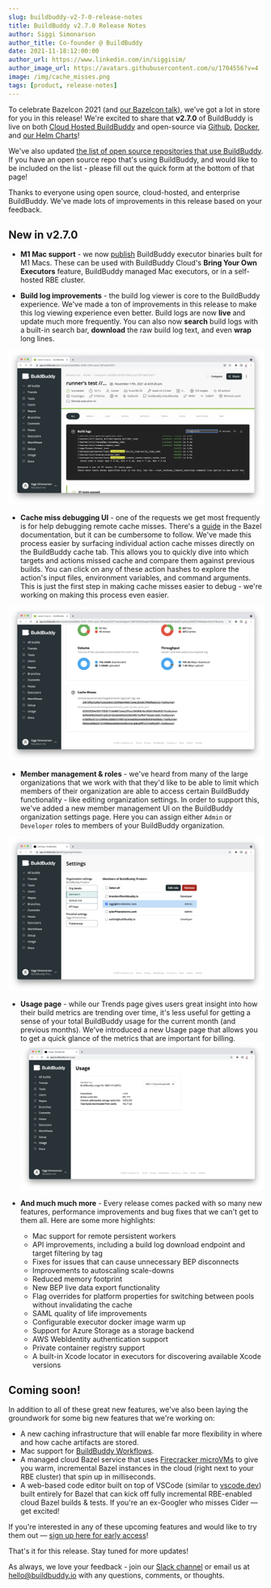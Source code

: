 ```yaml
---
slug: buildbuddy-v2-7-0-release-notes
title: BuildBuddy v2.7.0 Release Notes
author: Siggi Simonarson
author_title: Co-founder @ BuildBuddy
date: 2021-11-18:12:00:00
author_url: https://www.linkedin.com/in/siggisim/
author_image_url: https://avatars.githubusercontent.com/u/1704556?v=4
image: /img/cache_misses.png
tags: [product, release-notes]
---
```


To celebrate Bazelcon 2021 (and [our Bazelcon talk](https://opensourcelive.withgoogle.com/events/bazelcon2021?talk=bazel-in-the-cloud)), we've got a lot in store for you in this release! We're excited to share that **v2.7.0** of BuildBuddy is live on both [Cloud Hosted BuildBuddy](https://app.buildbuddy.io/) and open-source via [Github](https://github.com/buildbuddy-io/buildbuddy), [Docker](https://github.com/buildbuddy-io/buildbuddy/blob/master/docs/on-prem.md#docker-image), and [our Helm Charts](https://github.com/buildbuddy-io/buildbuddy-helm)!

We've also updated [the list of open source repositories that use BuildBuddy](https://www.buildbuddy.io/open-source-repos). If you have an open source repo that's using BuildBuddy, and would like to be included on the list - please fill out the quick form at the bottom of that page!

Thanks to everyone using open source, cloud-hosted, and enterprise BuildBuddy. We've made lots of improvements in this release based on your feedback.

<!-- truncate -->

## New in v2.7.0

- **M1 Mac support** - we now [publish](https://github.com/buildbuddy-io/buildbuddy/releases/tag/v2.7.0) BuildBuddy executor binaries built for M1 Macs. These can be used with BuildBuddy Cloud's **Bring Your Own Executors** feature, BuildBuddy managed Mac executors, or in a self-hosted RBE cluster.

- **Build log improvements** - the build log viewer is core to the BuildBuddy experience. We've made a ton of improvements in this release to make this log viewing experience even better. Build logs are now **live** and update much more frequently. You can also now **search** build logs with a built-in search bar, **download** the raw build log text, and even **wrap** long lines.

![](../static/img/blog/build_logs.png)

- **Cache miss debugging UI** - one of the requests we get most frequently is for help debugging remote cache misses. There's a [guide](https://docs.bazel.build/versions/main/remote-execution-caching-debug.html) in the Bazel documentation, but it can be cumbersome to follow. We've made this process easier by surfacing individual action cache misses directly on the BuildBuddy cache tab. This allows you to quickly dive into which targets and actions missed cache and compare them against previous builds. You can click on any of these action hashes to explore the action's input files, environment variables, and command arguments. This is just the first step in making cache misses easier to debug - we're working on making this process even easier.

![](../static/img/blog/cache_misses.png)

- **Member management & roles** - we've heard from many of the large organizations that we work with that they'd like to be able to limit which members of their organization are able to access certain BuildBuddy functionality - like editing organization settings. In order to support this, we've added a new member management UI on the BuildBuddy organization settings page. Here you can assign either `Admin` or `Developer` roles to members of your BuildBuddy organization.

![](../static/img/blog/members.png)

- **Usage page** - while our Trends page gives users great insight into how their build metrics are trending over time, it's less useful for getting a sense of your total BuildBuddy usage for the current month (and previous months). We've introduced a new Usage page that allows you to get a quick glance of the metrics that are important for billing.
  ![](../static/img/blog/usage.png)

- **And much much more** - Every release comes packed with so many new features, performance improvements and bug fixes that we can't get to them all. Here are some more highlights:
  - Mac support for remote persistent workers
  - API improvements, including a build log download endpoint and target filtering by tag
  - Fixes for issues that can cause unnecessary BEP disconnects
  - Improvements to autoscaling scale-downs
  - Reduced memory footprint
  - New BEP live data export functionality
  - Flag overrides for platform properties for switching between pools without invalidating the cache
  - SAML quality of life improvements
  - Configurable executor docker image warm up
  - Support for Azure Storage as a storage backend
  - AWS WebIdentity authentication support
  - Private container registry support
  - A built-in Xcode locator in executors for discovering available Xcode versions

## Coming soon!

In addition to all of these great new features, we've also been laying the groundwork for some big new features that we're working on:

- A new caching infrastructure that will enable far more flexibility in where and how cache artifacts are stored.
- Mac support for [BuildBuddy Workflows](https://blog.buildbuddy.io/blog/meet-buildbuddy-workflows/).
- A managed cloud Bazel service that uses [Firecracker microVMs](https://firecracker-microvm.github.io/) to give you warm, incremental Bazel instances in the cloud (right next to your RBE cluster) that spin up in milliseconds.
- A web-based code editor built on top of VSCode (similar to [vscode.dev](https://vscode.dev/)) built entirely for Bazel that can kick off fully incremental RBE-enabled cloud Bazel builds & tests. If you're an ex-Googler who misses Cider &mdash; get excited!

If you're interested in any of these upcoming features and would like to try them out &mdash; [sign up here for early access](https://buildbuddy.typeform.com/to/BZikT3Eu)!

That's it for this release. Stay tuned for more updates!

As always, we love your feedback - join our [Slack channel](https://community.buildbuddy.io) or email us at <hello@buildbuddy.io> with any questions, comments, or thoughts.
